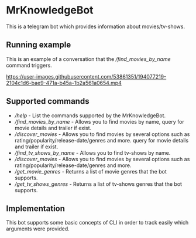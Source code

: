 # MrKnowledgeBot

This is a telegram bot which provides information about movies/tv-shows.

## Running example
This is an example of a conversation that the */find_movies_by_name* command triggers.

https://user-images.githubusercontent.com/53861351/194077219-2104c1d6-bae9-471a-b45a-1b2a561a0654.mp4


## Supported commands
- */help* - List the commands supported by the MrKnowledgeBot.
- */find_movies_by_name* - Allows you to find movies by name, query for movie details and trailer if exist.
- */discover_movies* - Allows you to find movies by several options such as rating/popularity/release-date/genres and more. query for movie details and trailer if exist.
- */find_tv_shows_by_name* - Allows you to find tv-shows by name.
- */discover_movies* - Allows you to find movies by several options such as rating/popularity/release-date/genres and more.
- */get_movie_genres* - Returns a list of movie genres that the bot supports.
- */get_tv_shows_genres* - Returns a list of tv-shows genres that the bot supports.


## Implementation
This bot supports some basic concepts of CLI in order to track easily which arguments were provided.



